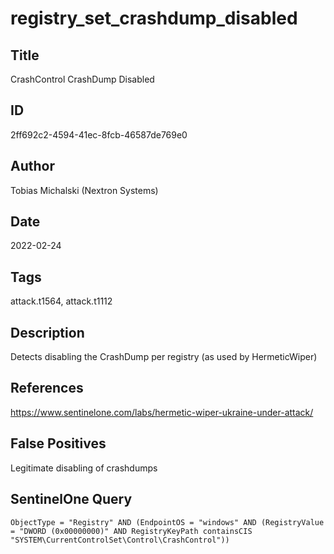 # registry_set_crashdump_disabled

## Title
CrashControl CrashDump Disabled

## ID
2ff692c2-4594-41ec-8fcb-46587de769e0

## Author
Tobias Michalski (Nextron Systems)

## Date
2022-02-24

## Tags
attack.t1564, attack.t1112

## Description
Detects disabling the CrashDump per registry (as used by HermeticWiper)

## References
https://www.sentinelone.com/labs/hermetic-wiper-ukraine-under-attack/

## False Positives
Legitimate disabling of crashdumps

## SentinelOne Query
```
ObjectType = "Registry" AND (EndpointOS = "windows" AND (RegistryValue = "DWORD (0x00000000)" AND RegistryKeyPath containsCIS "SYSTEM\CurrentControlSet\Control\CrashControl"))

```
